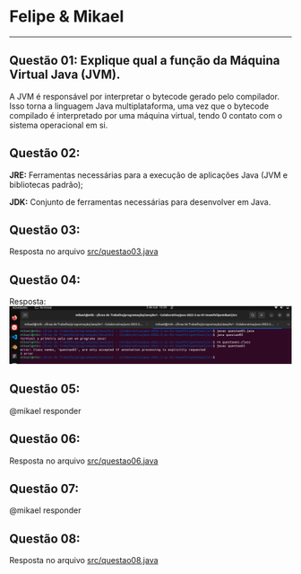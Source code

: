 # Felipe & Mikael

---

## Questão 01: Explique qual a função da Máquina Virtual Java (JVM).
A JVM é responsável por interpretar o bytecode gerado pelo compilador. Isso torna a linguagem Java
multiplataforma, uma vez que o bytecode compilado é interpretado por uma máquina virtual, tendo
0 contato com o sistema operacional em si.

## Questão 02:
**JRE:** Ferramentas necessárias para a execução de aplicações Java (JVM e bibliotecas padrão);

**JDK:** Conjunto de ferramentas necessárias para desenvolver em Java.

## Questão 03:
Resposta no arquivo [src/questao03.java](src/questao03.java)

## Questão 04:
Resposta:
![Resposta](imgs/questao04.png)

## Questão 05:
@mikael responder

## Questão 06:
Resposta no arquivo [src/questao06.java](src/questao06.java)

## Questão 07:
@mikael responder

## Questão 08:
Resposta no arquivo [src/questao08.java](src/questao08.java)
